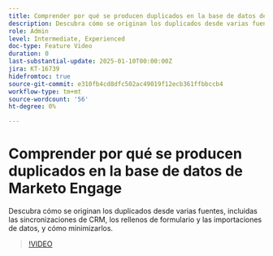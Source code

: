 ```yaml
---
title: Comprender por qué se producen duplicados en la base de datos de Marketo Engage
description: Descubra cómo se originan los duplicados desde varias fuentes, incluidas las sincronizaciones de CRM, los rellenos de formulario y las importaciones de datos, y cómo minimizarlos.
role: Admin
level: Intermediate, Experienced
doc-type: Feature Video
duration: 0
last-substantial-update: 2025-01-10T00:00:00Z
jira: KT-16739
hidefromtoc: true
source-git-commit: e310fb4cd8dfc502ac49019f12ecb361ffbbccb4
workflow-type: tm+mt
source-wordcount: '56'
ht-degree: 0%

---
```



# Comprender por qué se producen duplicados en la base de datos de Marketo Engage

Descubra cómo se originan los duplicados desde varias fuentes, incluidas las sincronizaciones de CRM, los rellenos de formulario y las importaciones de datos, y cómo minimizarlos.

>[!VIDEO](https://video.tv.adobe.com/v/3441864/?learn=on&enablevpops)
